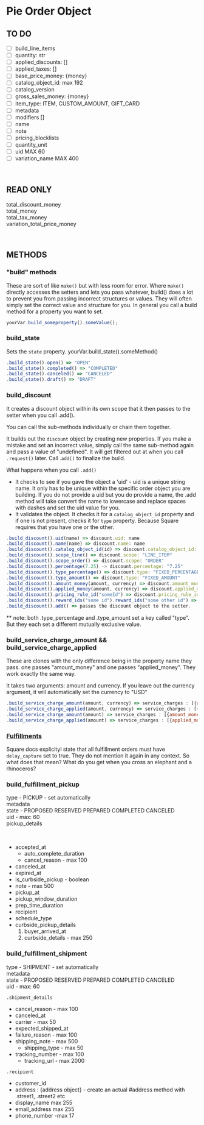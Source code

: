 # Pie Order Object

## TO DO

- [ ] build_line_items
- [ ] quantity: str
- [ ] applied_discounts: []
- [ ] applied_taxes: []
- [ ] base_price_money: {money}
- [ ] catalog_object_id: max 192
- [ ] catalog_version
- [ ] gross_sales_money: {money}
- [ ] item_type: ITEM, CUSTOM_AMOUNT, GIFT_CARD
- [ ] metadata
- [ ] modifiers []
- [ ] name
- [ ] note
- [ ] pricing_blocklists
- [ ] quantity_unit
- [ ] uid MAX 60
- [ ] variation_name MAX 400

<br/>

## READ ONLY

total_discount_money\
total_money\
total_tax_money\
variation_total_price_money

<br/>

## METHODS

### **"build" methods**

These are sort of like `make()` but with less room for error. Where `make()` directly accesses the setters and lets you pass whatever,
build() does a lot to prevent you from passing incorrect structures or values. They will often simply set the correct value and structure for you.
In general you call a build method for a property you want to set.

```js
yourVar.build_someproperty().someValue();
```

### **build_state**

Sets the `state` property.
yourVar.build_state().someMethod()

```js
.build_state().open() => "OPEN"
.build_state().completed() => "COMPLETED"
.build_state().canceled() => "CANCELED"
.build_state().draft() => "DRAFT"
```

### **build_discount**

It creates a discount object within its own scope that it then passes to the setter when you call .add().

You can call the sub-methods individually or chain them together.

It builds out the `discount` object by creating new properties. If you make a mistake and set an incorrect value, simply call the same
sub-method again and pass a value of "undefined". It will get filtered out at when you call `.request()` later. Call .`add()` to finalize the build.

What happens when you call `.add()`

- It checks to see if you gave the object a 'uid' - uid is a unique string name. It only has to be unique within the specific order object you are building.
  If you do not provide a uid but you do provide a name, the .add method will take convert the name to lowercase and replace spaces with dashes and set the uid
  value for you.
- It validates the object. It checks it for a `catalog_object_id` property and if one is not present, checks it for `type` property. Because Square requires that you have one or the other.

```js
.build_discount().uid(name) => discount.uid: name
.build_discount().name(name) => discount.name: name
.build_discount().catalog_object_id(id) => discount.catalog_object_id: id
.build_discount().scope_line() => discount.scope: "LINE_ITEM"
.build_discount().scope_order() => discount.scope: "ORDER"
.build_discount().percentage(7.25) -> discount.percentage: "7.25"
.build_discount().type_percentage() => discount.type: "FIXED_PERCENTAGE"
.build_discount().type_amount() => discount.type: "FIXED_AMOUNT"
.build_discount().amount_money(amount, currency) => discount.amount_money: {amount_money: {amount, currency}}
.build_discount().applied_money(amount, currency) => discount.applied_money: {amount_money: {amount, currency}}
.build_discount().pricing_rule_id("someId") => discount.pricing_rule_id: "someId"
.build_discount().reward_ids("some id").reward_ids("some other id") => discount.reward_ids: ["some id", "some other id"]
.build_discount().add() => passes the discount object to the setter.
```

\*\* note:
both .type_percentage and .type_amount set a key called "type". But they each set a different mutually exclusive value.

### **build_service_charge_amount && build_service_charge_applied**

These are clones with the only difference being in the property name they pass. one passes "amount_money" and one passes "applied_money".
They work exactly the same way.

It takes two arguments: amount and currency.
If you leave out the currency argument, it will automatically set the currency to "USD"

```js
.build_service_charge_amount(amount, currency) => service_charges : [{amount_money: {amount, currency}}]
.build_service_charge_applied(amount, currency) => service_charges : [{applied_money: {amount, currency}}]
.build_service_charge_amount(amount) => service_charges : [{amount_money: {amount, currency: "USD"}}]
.build_service_charge_applied(amount) => service_charges : [{applied_money: {amount, currency "USD"}}]
```

### **[Fulfillments](https://developer.squareup.com/docs/orders-api/how-it-works#fulfillments)**

Square docs explicityl state that all fulfillment orders must have `delay_capture` set to true. They do not mention it again in any context. So what does that mean? What do you get when you cross an elephant and a rhinoceros?

### **build_fulfillment_pickup**

type - PICKUP - set automatically\
metadata\
state - PROPOSED RESERVED PREPARED COMPLETED CANCELED\
uid - max: 60\
pickup_details

<br/>

- accepted_at
  - auto_complete_duration
  - cancel_reason - max 100
- canceled_at
- expired_at
- is_curbside_pickup - boolean
- note - max 500
- pickup_at
- pickup_window_duration
- prep_time_duration
- recipient
- schedule_type
- curbside_pickup_details
  1. buyer_arrived_at
  2. curbside_details - max 250

### **build_fulfillment_shipment**

type - SHIPMENT - set automatically\
metadata\
state - PROPOSED RESERVED PREPARED COMPLETED CANCELED\
uid - max: 60

`.shipment_details`

- cancel_reason - max 100
- canceled_at
- carrier - max 50
- expected_shipped_at
- failure_reason - max 100
- shipping_note - max 500
  - shipping_type - max 50
- tracking_number - max 100
  - tracking_url - max 2000

`.recipient`

- customer_id
- address : {address object} - create an actual #address method with .street1, .street2 etc
- display_name max 255
- email_address max 255
- phone_number -max 17
